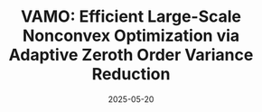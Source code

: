 ---
title: "VAMO: Efficient Large-Scale Nonconvex Optimization via Adaptive Zeroth Order Variance Reduction"
collection: publications
excerpt: 'Jiahe Chen, Ziye Ma'
date: 2025-05-20
venue: 'Preprint.'
paperurl: '/files/papers/VAMO__arXiv_.pdf'
---